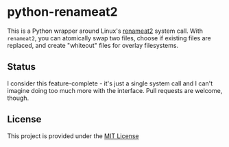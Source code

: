 # python-renameat2

This is a Python wrapper around Linux's [renameat2](https://manpages.debian.org/buster/manpages-dev/renameat.2.en.html) system call. With `renameat2`, you can atomically swap two files, choose if existing files are replaced, and create "whiteout" files for overlay filesystems.

## Status

I consider this feature-complete - it's just a single system call and I can't imagine doing too much more with the interface. Pull requests are welcome, though.

## License

This project is provided under the [MIT License](LICENSE)
